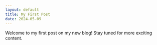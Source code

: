 ```yaml
---
layout: default
title: My First Post
date: 2024-05-09
---
```


Welcome to my first post on my new blog! Stay tuned for more exciting content.

